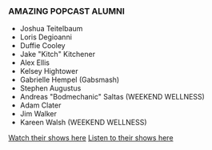 ### AMAZING POPCAST ALUMNI
* Joshua Teitelbaum
* Loris Degioanni 
* Duffie Cooley
* Jake "Kitch" Kitchener
* Alex Ellis
* Kelsey Hightower
* Gabrielle Hempel (Gabsmash)
* Stephen Augustus
* Andreas "Bodmechanic" Saltas (WEEKEND WELLNESS)
* Adam Clater
* Jim Walker
* Kareen Walsh (WEEKEND WELLNESS)

[Watch their shows here](bit.ly/35MXfte)
[Listen to their shows here](bit.ly/3fC7sxd)

